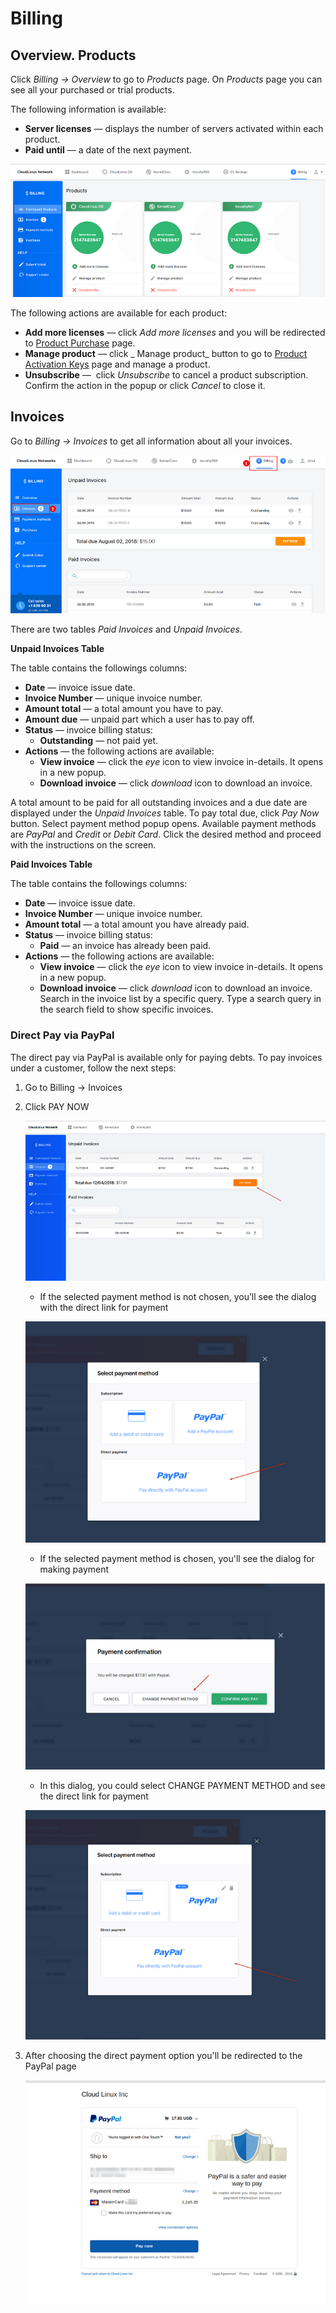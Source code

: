 # Billing

## Overview. Products


Click _Billing → Overview_ to go to _Products_ page. On _Products_ page you can see all your purchased or trial products.

The following information is available:

* **Server licenses** — displays the number of servers activated within each product.
* **Paid until** — a date of the next payment.

![](/images/billing_zoom70.png)

The following actions are available for each product:

* **Add more licenses** — click _Add more licenses_ and you will be redirected to [Product Purchase](/purchase/#purchase) page.
* **Manage product** — click _ Manage product_ button to go to [Product Activation Keys](/dashboard/#dashboard) page and manage a product.
* **Unsubscribe** —  click _Unsubscribe_ to cancel a product subscription. Confirm the action in the popup or click _Cancel_ to close it.

## Invoices

Go to _Billing → Invoices_ to get all information about all your invoices.

![](/images/billinginvoices_zoom70.png)

There are two tables _Paid Invoices_ and _Unpaid Invoices_.

**Unpaid Invoices Table**

The table contains the followings columns:

* **Date** — invoice issue date.
* **Invoice Number** — unique invoice number.
* **Amount total** — a total amount you have to pay.
* **Amount due** — unpaid part which a user has to pay off.
* **Status** — invoice billing status:
  * **Outstanding** — not paid yet.
* **Actions** — the following actions are available:
  * **View invoice** — click the _eye_ icon to view invoice in-details. It opens in a new popup.
  * **Download invoice** — click _download_ icon to download an invoice.

A total amount to be paid for all outstanding invoices and a due date are displayed under the _Unpaid Invoices_ table. To pay total due, click _Pay Now_ button. Select payment method popup opens. Available payment methods are _PayPal_ and _Credit_ or _Debit Card_. Click the desired method and proceed with the instructions on the screen.

**Paid Invoices Table**

The table contains the followings columns:

* **Date** — invoice issue date.
* **Invoice Number** — unique invoice number.
* **Amount total** — a total amount you have already paid.
* **Status** — invoice billing status:
  * **Paid** — an invoice has already been paid.
* **Actions** — the following actions are available:
  * **View invoice** — click the _eye_ icon to view invoice in-details. It opens in a new popup.
  * **Download invoice** — click _download_ icon to download an invoice.
Search in the invoice list by a specific query. Type a search query in the search field to show specific invoices.

### Direct Pay via PayPal

The direct pay via PayPal is available only for paying debts.
To pay invoices under a customer, follow the next steps:

1. Go to Billing → Invoices

2. Click PAY NOW
   
    ![](/images/clnpaynowbtn_zoom50.png)

     * If the selected payment method is not chosen, you’ll see the dialog with the direct link for payment

      ![](/images/clnselectpaymentmethod_zoom60.png)

     * If the selected payment method is chosen, you'll see the dialog for making payment
  
      ![](/images/clnpaymentconfirmation_zoom60.png)

     * In this dialog, you could select CHANGE PAYMENT METHOD and see the direct link for payment

      ![](/images/clnselectpaymentmethod2_zoom60.png)

3. After choosing the direct payment option you'll be redirected to the PayPal page

    ![](/images/clncloudlinuxpaypal_zoom60.png)